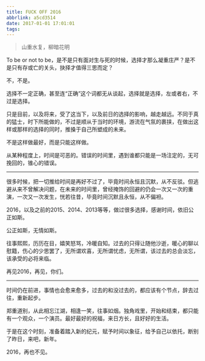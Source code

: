 ```yaml
---
title: FUCK OFF 2016
abbrlink: a5cd3514
date: 2017-01-01 17:01:01
tags:
---
```




> 山重水复，柳暗花明



To be or not to be，是不是只有面对生与死的时候，选择才那么凝重庄严？是不是只有存或亡的关头，抉择才值得三思而定？

不，不是。

选择不一定正确，甚至连“正确”这个词都无从谈起，选择就是选择，左或者右，不过是选择。

只是目前，以及将来，受了这当下，以及前日的选择的影响，越走越远。不同于真的猛士，时下所能做的，不过是顺从于当时的环境，游流在气氛的裹挟，在做出这样或那样的选择的同时，推搡于自己所塑成的未来。

不是这样做最好，而是只能这样做。

从某种程度上，时间是可恶的。错误的时间里，遇到谁都只能是一场注定的，无可挽回的，锥心的错误。

------

很多时候，把一切推给时间是再好不过了，毕竟时间永恒且沉默，从不反驳。但逃避从来不曾解决问题，在未来的时间里，曾经掩饰的回避的仍会一次又一次的重演，一次又一次发生，恍若往昔，毕竟时间沉默且永恒，从不偏袒。

2016，以及之前的2015、2014、2013等等，做过很多选择，感谢时间，依旧公正如斯。

公正如斯，无情如斯。

往事熙熙，历历在目，嬉笑怒骂，冷暖自知。过去的只得让随他沙逝，暖心的聊以慰籍，伤心的少思罢了，无所谓欢喜，无所谓忧虑，无所谓，该过去的总会淡忘，该承受的必将来临。

再见2016，再见，你们。

------

时间仍在前进，事情也会愈来愈多，过去的和没过去的，都应该有个节点，辞去过往，重新起步。

郑重道别，从此相忘江湖，相逢一笑，往事如烟。独角戏里，开始和结束，都只能有一个观众，一个演员。最好最好的祝福，来日方长，且好好的生活。

于是在这个时刻，准备着踏入新的纪元，赋予时间以象征，给予自己以依托，断别了昨日，来吧，新年。

2016，再也不见。